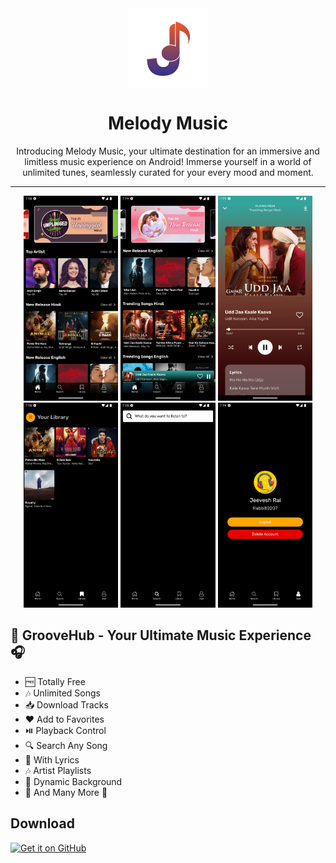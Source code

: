 <div align="center">
    <img src="./assets/img/logo.png" width="128" height="128" style="display: block; margin: 0 auto"/>
    <h1>Melody Music</h1>
    <p>Introducing Melody Music, your ultimate destination for an immersive and limitless music experience on Android! Immerse yourself in a world of unlimited tunes, seamlessly curated for your every mood and moment.</p>
</div>

---

<p align="center">
  <img src="./Screenshot/Screenshot_1705412909.png" width="30%" />
  <img src="./Screenshot/Screenshot_1705412978.png" width="30%" />
  <img src="./Screenshot/Screenshot_1705412986.png" width="30%" />

  <img src="./Screenshot/Screenshot_1705412937.png" width="30%" />
  <img src="./Screenshot/Screenshot_1705412928.png" width="30%" />
  <img src="./Screenshot/Screenshot_1705412942.png" width="30%" />
</p>

## 🎵 GrooveHub - Your Ultimate Music Experience 🎧
- 🆓 Totally Free
- 🎶 Unlimited Songs
- 📥 Download Tracks
- ❤️ Add to Favorites
- ⏯️ Playback Control
- 🔍 Search Any Song
- 📃 With Lyrics
- 🎶 Artist Playlists
- 🎨 Dynamic Background
- 🎉 And Many More 🚀

## Download

[<img src="https://github.com/machiav3lli/oandbackupx/blob/034b226cea5c1b30eb4f6a6f313e4dadcbb0ece4/badge_github.png"
    alt="Get it on GitHub"
    height="80">]()

